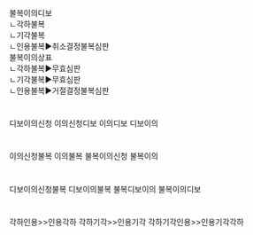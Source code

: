 <link rel="stylesheet" href="../../.res/darkmode.css">  



  
불복이의디보  
ㄴ<span class="t">각하불복</span>    
ㄴ<span class="t">기각불복</span>    
ㄴ<span class="r">인용불복</span>▶취소결정불복심판  
불복이의상표  
ㄴ<span class="r">각하불복</span>▶무효심판    
ㄴ<span class="r">기각불복</span>▶무효심판    
ㄴ<span class="r">인용불복</span>▶거절결정불복심판  


#
디보이의신청
이의신청디보
이의디보
디보이의

#
이의신청불복
이의불복
불복이의신청
불복이의

#
디보이의신청불복
디보이의불복
불복디보이의
불복이의디보


#
각하인용>>인용각하
각하기각>>인용기각
각하기각인용>>인용기각각하
